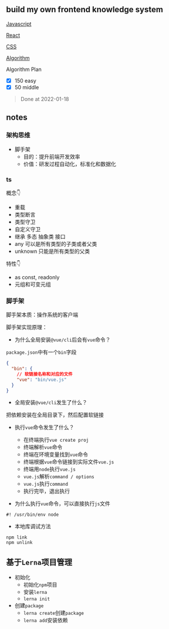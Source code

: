 ## build my own frontend knowledge system

[Javascript](./Javascript/README.md)

[React](./React/README.md)

[CSS](CSS/README.md)

[Algorithm](Algorithm/README.md)

Algorithm Plan

- [x] 150 easy
- [x] 50 middle
> Done at 2022-01-18

## notes
 ### 架构思维

- 脚手架
  - 目的：提升前端开发效率
  - 价值：研发过程自动化，标准化和数据化

### ts

概念👇
- 重载
- 类型断言
- 类型守卫
- 自定义守卫
- 继承 多态 抽象类 接口
- any 可以是所有类型的子类或者父类
- unknown 只能是所有类型的父类

特性👇
- as const, readonly
- 元组和可变元组

### 脚手架

脚手架本质：操作系统的客户端

脚手架实现原理：

- 为什么全局安装`@vue/cli`后会有`vue`命令？

`package.json`中有一个`bin`字段

```json
{
  "bin": {
    // 软链接名称和对应的文件
    "vue": "bin/vue.js"
  }
}
```

- 全局安装`@vue/cli`发生了什么？

把依赖安装在全局目录下，然后配置软链接

- 执行`vue`命令发生了什么？
  - 在终端执行`vue create proj`
  - 终端解析`vue`命令
  - 终端在环境变量找到`vue`命令
  - 终端根据`vue`命令链接到实际文件`vue.js`
  - 终端用`node`执行`vue.js`
  - `vue.js`解析`command / options`
  - `vue.js`执行`command`
  - 执行完毕，退出执行

- 为什么执行`vue`命令，可以直接执行`js`文件

```shell
#! /usr/bin/env node
```

- 本地库调试方法

```shell
npm link
npm unlink
```

## 基于`Lerna`项目管理

- 初始化
  - 初始化`npm`项目
  - 安装`lerna`
  - `lerna init`
- 创建`package`
  - `lerna create`创建`package`
  - `lerna add`安装依赖

